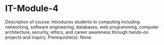 # IT-Module-4
Description of course: Introduces students to computing including networking, software engineering, databases, web programming, computer architecture, security, ethics, and career awareness through hands-on projects and inquiry. Prerequisite(s): None.
